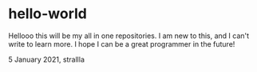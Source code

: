 # hello-world
Hellooo this will be my all in one repositories.
I am new to this, and I can't write to learn more. 
I hope I can be a great programmer in the future!

5 January 2021, 
strallla
